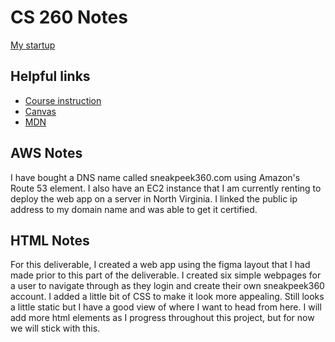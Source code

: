 # CS 260 Notes

[My startup](https://simon.cs260.click)

## Helpful links

- [Course instruction](https://github.com/webprogramming260)
- [Canvas](https://byu.instructure.com)
- [MDN](https://developer.mozilla.org)

## AWS Notes

I have bought a DNS name called sneakpeek360.com using Amazon's Route 53 element. I also have an EC2 instance that I am currently renting to deploy the web app on a server in North Virginia. I linked the public ip address to my domain name and was able to get it certified.

## HTML Notes

For this deliverable, I created a web app using the figma layout that I had made prior to this part of the deliverable. I created six simple webpages for a user to navigate through as they login and create their own sneakpeek360 account. I added a little bit of CSS to make it look more appealing. Still looks a little static but I have a good view of where I want to head from here. I will add more html elements as I progress throughout this project, but for now we will stick with this.
